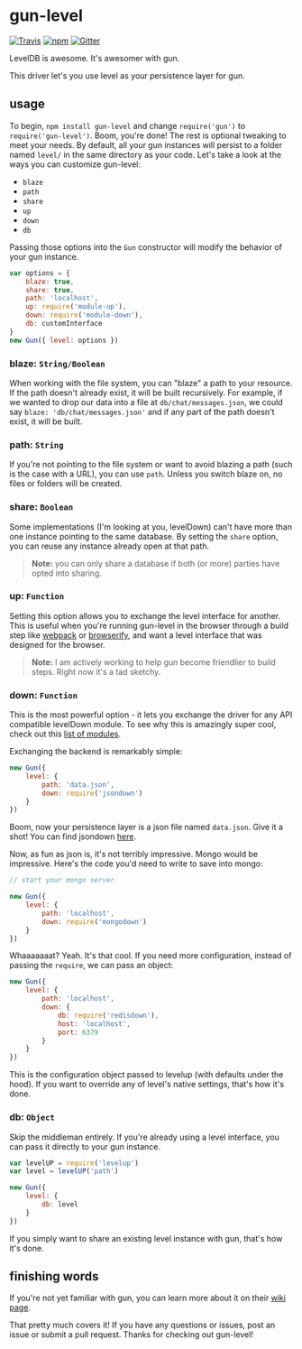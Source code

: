 # gun-level

[![Travis](https://img.shields.io/travis/PsychoLlama/gun-level/master.svg?style=flat-square)](https://travis-ci.org/PsychoLlama/gun-level/branches)
[![npm](https://img.shields.io/npm/dt/gun-level.svg?style=flat-square)](https://www.npmjs.com/package/gun-level)
[![Gitter](https://img.shields.io/gitter/room/amark/gun.svg?style=flat-square)](https://gitter.im/amark/gun)

LevelDB is awesome. It's awesomer with gun.

This driver let's you use level as your persistence layer for gun.

## usage

To begin, `npm install gun-level` and change `require('gun')` to `require('gun-level')`. Boom, you're done! The rest is optional tweaking to meet your needs. By default, all your gun instances will persist to a folder named `level/` in the same directory as your code. Let's take a look at the ways you can customize gun-level:

- `blaze`
- `path`
- `share`
- `up`
- `down`
- `db`

Passing those options into the `Gun` constructor will modify the behavior of your gun instance.

```javascript
var options = {
	blaze: true,
	share: true,
	path: 'localhost',
	up: require('module-up'),
	down: require('module-down'),
	db: customInterface
}
new Gun({ level: options })
```

### blaze: `String/Boolean`

When working with the file system, you can "blaze" a path to your resource. If the path doesn't already exist, it will be built recursively. For example, if we wanted to drop our data into a file at `db/chat/messages.json`, we could say `blaze: 'db/chat/messages.json'` and if any part of the path doesn't exist, it will be built.

### path: `String`

If you're not pointing to the file system or want to avoid blazing a path (such is the case with a URL), you can use `path`. Unless you switch blaze on, no files or folders will be created.

### share: `Boolean`

Some implementations (I'm looking at you, levelDown) can't have more than one instance pointing to the same database. By setting the `share` option, you can reuse any instance already open at that path.

> **Note:** you can only share a database if both (or more) parties have opted into sharing.

### up: `Function`

Setting this option allows you to exchange the level interface for another. This is useful when you're running gun-level in the browser through a build step like [webpack](https://github.com/webpack/webpack) or [browserify](https://github.com/substack/node-browserify), and want a level interface that was designed for the browser.

> **Note:** I am actively working to help gun become friendlier to build steps. Right now it's a tad sketchy.

### down: `Function`

This is the most powerful option - it lets you exchange the driver for any API compatible levelDown module. To see why this is amazingly super cool, check out this [list of modules](https://github.com/Level/levelup/wiki/Modules#storage).

Exchanging the backend is remarkably simple:

```javascript
new Gun({
	level: {
		path: 'data.json',
		down: require('jsondown')
	}
})
```

Boom, now your persistence layer is a json file named `data.json`. Give it a shot! You can find jsondown [here](https://github.com/toolness/jsondown).

Now, as fun as json is, it's not terribly impressive. Mongo would be impressive. Here's the code you'd need to write to save into mongo:

```javascript
// start your mongo server

new Gun({
	level: {
		path: 'localhost',
		down: require('mongodown')
	}
})
```

Whaaaaaaat? Yeah. It's that cool. If you need more configuration, instead of passing the `require`, we can pass an object:

```javascript
new Gun({
	level: {
		path: 'localhost',
		down: {
			db: require('redisdown'),
			host: 'localhost',
			port: 6379
		}
	}
})
```

This is the configuration object passed to levelup (with defaults under the hood). If you want to override any of level's native settings, that's how it's done.

### db: `Object`

Skip the middleman entirely. If you're already using a level interface, you can pass it directly to your gun instance.

```javascript
var levelUP = require('levelup')
var level = levelUP('path')

new Gun({
	level: {
		db: level
	}
})
```

If you simply want to share an existing level instance with gun, that's how it's done.

## finishing words

If you're not yet familiar with gun, you can learn more about it on their [wiki page](https://github.com/amark/gun/wiki/JS-API).

That pretty much covers it! If you have any questions or issues, post an issue or submit a pull request. Thanks for checking out gun-level!